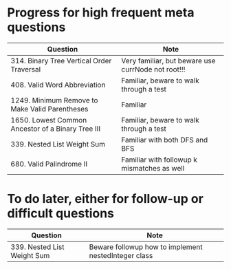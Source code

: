 # Progress for high frequent meta questions
| Question                | Note                         
| ------------------------| ------------------------------ 
| 314. Binary Tree Vertical Order Traversal | Very familiar, but beware use currNode not root!!!
| 408. Valid Word Abbreviation | Familiar, beware to walk through a test
| 1249. Minimum Remove to Make Valid Parentheses | Familiar
| 1650. Lowest Common Ancestor of a Binary Tree III | Familiar, beware to walk through a test
| 339. Nested List Weight Sum | Familiar with both DFS and BFS
| 680. Valid Palindrome II | Familiar with followup k mismatches as well

# To do later, either for follow-up or difficult questions
| Question                | Note                         
| ------------------------| ------------------------------ 
| 339. Nested List Weight Sum | Beware followup how to implement nestedInteger class
